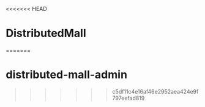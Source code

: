 <<<<<<< HEAD
# DistributedMall
=======
# distributed-mall-admin
>>>>>>> c5df11c4e16af46e2952aea424e9f797eefad819
